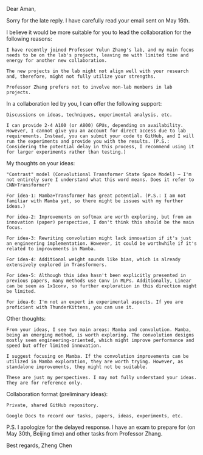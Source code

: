 Dear Aman,

Sorry for the late reply. I have carefully read your email sent on May 16th.

I believe it would be more suitable for you to lead the collaboration for the following reasons:

    I have recently joined Professor Yulun Zhang's lab, and my main focus needs to be on the lab's projects, leaving me with limited time and energy for another new collaboration.

    The new projects in the lab might not align well with your research and, therefore, might not fully utilize your strengths.

    Professor Zhang prefers not to involve non-lab members in lab projects.

In a collaboration led by you, I can offer the following support:

    Discussions on ideas, techniques, experimental analysis, etc.

    I can provide 2-4 A100 (or A800) GPUs, depending on availability. However, I cannot give you an account for direct access due to lab requirements. Instead, you can submit your code to GitHub, and I will run the experiments and provide you with the results. (P.S.: Considering the potential delay in this process, I recommend using it for larger experiments rather than testing.)

My thoughts on your ideas:

    "Contrast" model (Convolutional Transformer State Space Model) – I'm not entirely sure I understand what this word means. Does it refer to CNN+Transformer?

    For idea-1: Mamba+Transformer has great potential. (P.S.: I am not familiar with Mamba yet, so there might be issues with my further ideas.)

    For idea-2: Improvements on softmax are worth exploring, but from an innovation (paper) perspective, I don't think this should be the main focus.

    For idea-3: Rewriting convolution might lack innovation if it's just an engineering implementation. However, it could be worthwhile if it's related to improvements in Mamba.

    For idea-4: Additional weight sounds like bias, which is already extensively explored in Transformers.

    For idea-5: Although this idea hasn't been explicitly presented in previous papers, many methods use Conv in MLPs. Additionally, Linear can be seen as 1x1conv, so further exploration in this direction might be limited.

    For idea-6: I'm not an expert in experimental aspects. If you are proficient with ThunderKittens, you can use it.

Other thoughts:

    From your ideas, I see two main areas: Mamba and convolution. Mamba, being an emerging method, is worth exploring. The convolution designs mostly seem engineering-oriented, which might improve performance and speed but offer limited innovation.

    I suggest focusing on Mamba. If the convolution improvements can be utilized in Mamba exploration, they are worth trying. However, as standalone improvements, they might not be suitable.

    These are just my perspectives. I may not fully understand your ideas. They are for reference only.

Collaboration format (preliminary ideas):

    Private, shared GitHub repository.

    Google Docs to record our tasks, papers, ideas, experiments, etc.

P.S. I apologize for the delayed response. I have an exam to prepare for (on May 30th, Beijing time) and other tasks from Professor Zhang.


Best regards, Zheng Chen
